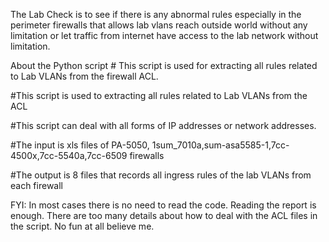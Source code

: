 The Lab Check is to see if there is any abnormal rules especially in the perimeter firewalls that allows lab vlans reach outside world without any limitation or let traffic from internet have access to the lab network without limitation. 

About the Python script # This script is used for extracting all rules related to Lab VLANs from the firewall ACL.

#This script is used to extracting all rules related to Lab VLANs from the ACL

#This script can deal with all forms of IP addresses or network addresses.

#The input is xls files of PA-5050, 1sum_7010a,sum-asa5585-1,7cc-4500x,7cc-5540a,7cc-6509 firewalls

#The output is 8 files that records all ingress rules of the lab VLANs from each firewall

FYI: In most cases there is no need to read the code. Reading the report is enough. There are too many details about how to deal with the ACL files in the script. No fun at all believe me. 
